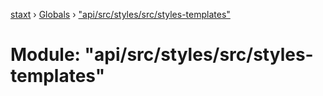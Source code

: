 [staxt](../README.md) › [Globals](../globals.md) › ["api/src/styles/src/styles-templates"](_api_src_styles_src_styles_templates_.md)

# Module: "api/src/styles/src/styles-templates"


